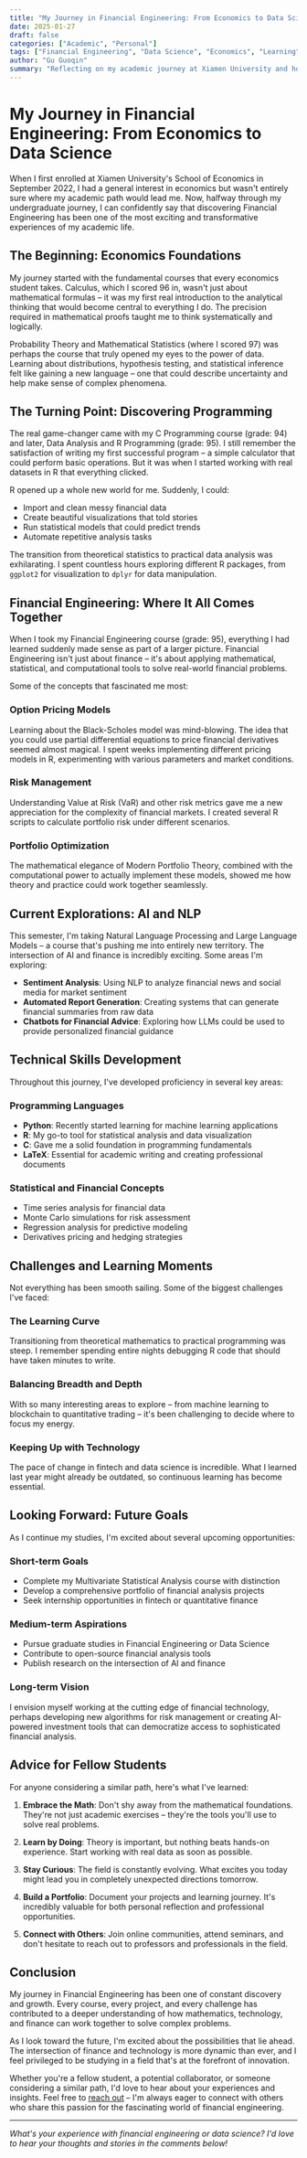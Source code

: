 ```yaml
---
title: "My Journey in Financial Engineering: From Economics to Data Science"
date: 2025-01-27
draft: false
categories: ["Academic", "Personal"]
tags: ["Financial Engineering", "Data Science", "Economics", "Learning"]
author: "Gu Guoqin"
summary: "Reflecting on my academic journey at Xiamen University and how I discovered my passion for the intersection of finance and technology."
---
```


# My Journey in Financial Engineering: From Economics to Data Science

When I first enrolled at Xiamen University's School of Economics in September 2022, I had a general interest in economics but wasn't entirely sure where my academic path would lead me. Now, halfway through my undergraduate journey, I can confidently say that discovering Financial Engineering has been one of the most exciting and transformative experiences of my academic life.

## The Beginning: Economics Foundations

My journey started with the fundamental courses that every economics student takes. Calculus, which I scored 96 in, wasn't just about mathematical formulas – it was my first real introduction to the analytical thinking that would become central to everything I do. The precision required in mathematical proofs taught me to think systematically and logically.

Probability Theory and Mathematical Statistics (where I scored 97) was perhaps the course that truly opened my eyes to the power of data. Learning about distributions, hypothesis testing, and statistical inference felt like gaining a new language – one that could describe uncertainty and help make sense of complex phenomena.

## The Turning Point: Discovering Programming

The real game-changer came with my C Programming course (grade: 94) and later, Data Analysis and R Programming (grade: 95). I still remember the satisfaction of writing my first successful program – a simple calculator that could perform basic operations. But it was when I started working with real datasets in R that everything clicked.

R opened up a whole new world for me. Suddenly, I could:
- Import and clean messy financial data
- Create beautiful visualizations that told stories
- Run statistical models that could predict trends
- Automate repetitive analysis tasks

The transition from theoretical statistics to practical data analysis was exhilarating. I spent countless hours exploring different R packages, from `ggplot2` for visualization to `dplyr` for data manipulation.

## Financial Engineering: Where It All Comes Together

When I took my Financial Engineering course (grade: 95), everything I had learned suddenly made sense as part of a larger picture. Financial Engineering isn't just about finance – it's about applying mathematical, statistical, and computational tools to solve real-world financial problems.

Some of the concepts that fascinated me most:

### Option Pricing Models
Learning about the Black-Scholes model was mind-blowing. The idea that you could use partial differential equations to price financial derivatives seemed almost magical. I spent weeks implementing different pricing models in R, experimenting with various parameters and market conditions.

### Risk Management
Understanding Value at Risk (VaR) and other risk metrics gave me a new appreciation for the complexity of financial markets. I created several R scripts to calculate portfolio risk under different scenarios.

### Portfolio Optimization
The mathematical elegance of Modern Portfolio Theory, combined with the computational power to actually implement these models, showed me how theory and practice could work together seamlessly.

## Current Explorations: AI and NLP

This semester, I'm taking Natural Language Processing and Large Language Models – a course that's pushing me into entirely new territory. The intersection of AI and finance is incredibly exciting. Some areas I'm exploring:

- **Sentiment Analysis**: Using NLP to analyze financial news and social media for market sentiment
- **Automated Report Generation**: Creating systems that can generate financial summaries from raw data
- **Chatbots for Financial Advice**: Exploring how LLMs could be used to provide personalized financial guidance

## Technical Skills Development

Throughout this journey, I've developed proficiency in several key areas:

### Programming Languages
- **Python**: Recently started learning for machine learning applications
- **R**: My go-to tool for statistical analysis and data visualization
- **C**: Gave me a solid foundation in programming fundamentals
- **LaTeX**: Essential for academic writing and creating professional documents

### Statistical and Financial Concepts
- Time series analysis for financial data
- Monte Carlo simulations for risk assessment
- Regression analysis for predictive modeling
- Derivatives pricing and hedging strategies

## Challenges and Learning Moments

Not everything has been smooth sailing. Some of the biggest challenges I've faced:

### The Learning Curve
Transitioning from theoretical mathematics to practical programming was steep. I remember spending entire nights debugging R code that should have taken minutes to write.

### Balancing Breadth and Depth
With so many interesting areas to explore – from machine learning to blockchain to quantitative trading – it's been challenging to decide where to focus my energy.

### Keeping Up with Technology
The pace of change in fintech and data science is incredible. What I learned last year might already be outdated, so continuous learning has become essential.

## Looking Forward: Future Goals

As I continue my studies, I'm excited about several upcoming opportunities:

### Short-term Goals
- Complete my Multivariate Statistical Analysis course with distinction
- Develop a comprehensive portfolio of financial analysis projects
- Seek internship opportunities in fintech or quantitative finance

### Medium-term Aspirations
- Pursue graduate studies in Financial Engineering or Data Science
- Contribute to open-source financial analysis tools
- Publish research on the intersection of AI and finance

### Long-term Vision
I envision myself working at the cutting edge of financial technology, perhaps developing new algorithms for risk management or creating AI-powered investment tools that can democratize access to sophisticated financial analysis.

## Advice for Fellow Students

For anyone considering a similar path, here's what I've learned:

1. **Embrace the Math**: Don't shy away from the mathematical foundations. They're not just academic exercises – they're the tools you'll use to solve real problems.

2. **Learn by Doing**: Theory is important, but nothing beats hands-on experience. Start working with real data as soon as possible.

3. **Stay Curious**: The field is constantly evolving. What excites you today might lead you in completely unexpected directions tomorrow.

4. **Build a Portfolio**: Document your projects and learning journey. It's incredibly valuable for both personal reflection and professional opportunities.

5. **Connect with Others**: Join online communities, attend seminars, and don't hesitate to reach out to professors and professionals in the field.

## Conclusion

My journey in Financial Engineering has been one of constant discovery and growth. Every course, every project, and every challenge has contributed to a deeper understanding of how mathematics, technology, and finance can work together to solve complex problems.

As I look toward the future, I'm excited about the possibilities that lie ahead. The intersection of finance and technology is more dynamic than ever, and I feel privileged to be studying in a field that's at the forefront of innovation.

Whether you're a fellow student, a potential collaborator, or someone considering a similar path, I'd love to hear about your experiences and insights. Feel free to [reach out](/contact/) – I'm always eager to connect with others who share this passion for the fascinating world of financial engineering.

---

*What's your experience with financial engineering or data science? I'd love to hear your thoughts and stories in the comments below!*